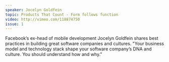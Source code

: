 ```yaml
---
speaker: Jocelyn Goldfein
topic: Products That Count - Form follows function
video: http://vimeo.com/118874750
issue: 1
---
```


Facebook’s ex-head of mobile development Jocelyn Goldfein shares best practices in building great software companies and cultures. "Your business model and technology stack shape your software company’s DNA and culture. You should understand how and why."

